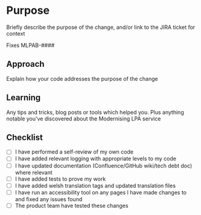 # Purpose

Briefly describe the purpose of the change, and/or link to the JIRA ticket for context

Fixes MLPAB-####

## Approach

Explain how your code addresses the purpose of the change

## Learning

Any tips and tricks, blog posts or tools which helped you. Plus anything notable you've discovered about the Modernising LPA service

## Checklist

* [ ] I have performed a self-review of my own code
* [ ] I have added relevant logging with appropriate levels to my code
* [ ] I have updated documentation (Confluence/GitHub wiki/tech debt doc) where relevant
* [ ] I have added tests to prove my work
* [ ] I have added welsh translation tags and updated translation files
* [ ] I have run an accessibility tool on any pages I have made changes to and fixed any issues found
* [ ] The product team have tested these changes
